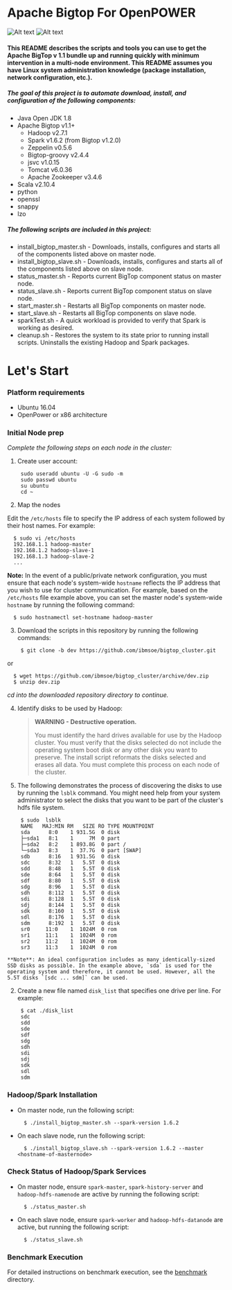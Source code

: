 # Apache Bigtop For OpenPOWER

![Alt text](http://www.scientificcomputing.com/sites/scientificcomputing.com/files/openpower_foundation_ml.jpg)
![Alt text](https://cwiki.apache.org/confluence/download/thumbnails/27850921/pb-bigtop.png?version=1&modificationDate=1413827725000&api=v2)
#### This README describes the scripts and tools you can use to get the Apache BigTop v 1.1 bundle up and running quickly with minimum intervention in a multi-node environment.  This README assumes you have Linux system administration knowledge (package installation, network configuration, etc.).
##### The goal of this project is to automate download, install, and configuration of the following components:
- Java Open JDK 1.8 
- Apache Bigtop  v1.1+ 
  * Hadoop  v2.7.1
  * Spark  v1.6.2 (from Bigtop v1.2.0)
  * Zeppelin  v0.5.6
  * Bigtop-groovy  v2.4.4
  * jsvc  v1.0.15
  * Tomcat  v6.0.36
  * Apache Zookeeper  v3.4.6
- Scala  v2.10.4
- python
- openssl
- snappy
- lzo

##### The following scripts are included in this project:
- install_bigtop_master.sh - Downloads, installs, configures and starts all of the components listed above on master node.
- install_bigtop_slave.sh - Downloads, installs, configures and starts all of the components listed above on slave node.
- status_master.sh - Reports current BigTop component status on master node.
- status_slave.sh - Reports current BigTop component status on slave node.
- start_master.sh - Restarts all BigTop components on master node.
- start_slave.sh - Restarts all BigTop components on slave node.
- sparkTest.sh - A quick workload is provided to verify that Spark is working as desired.
- cleanup.sh - Restores the system to its state prior to running install scripts. Uninstalls the existing Hadoop and Spark packages.

# Let's Start 
### Platform requirements 
- Ubuntu 16.04
- OpenPower or x86 architecture 

### Initial Node prep

*Complete the following steps on each node in the cluster:*

1. Create user account:

        sudo useradd ubuntu -U -G sudo -m
        sudo passwd ubuntu
        su ubuntu
        cd ~

2. Map the nodes

  Edit the `/etc/hosts` file to specify the IP address of each system followed by their host names. For example:

      $ sudo vi /etc/hosts
      192.168.1.1 hadoop-master 
      192.168.1.2 hadoop-slave-1 
      192.168.1.3 hadoop-slave-2
      ...

  **Note:** In the event of a public/private network configuration, you must ensure that each node's system-wide `hostname` reflects the IP address that you wish to use for cluster communication. For example, based on the `/etc/hosts` file example above, you can set the master node's system-wide `hostname` by running the following command:
    
      $ sudo hostnamectl set-hostname hadoop-master

3. Download the scripts in this repository by running the following commands:

        $ git clone -b dev https://github.com/ibmsoe/bigtop_cluster.git

  or

      $ wget https://github.com/ibmsoe/bigtop_cluster/archive/dev.zip
      $ unzip dev.zip

  *cd into the downloaded repository directory to continue.*

4. Identify disks to be used by Hadoop:

      >**WARNING - Destructive operation.**
      >
      >You must identify the hard drives available for use by the Hadoop cluster. You must verify that the disks selected 
      >do not include the operating system boot disk or any other disk you want to preserve.
      >The install script reformats the disks selected and erases all data. 
      >You must complete this process on each node of the cluster.

  1. The following demonstrates the process of discovering the disks to use by running the `lsblk` command.
  You might need help from your system administrator to select the disks that you want to be part of the cluster's hdfs
  file system.

          $ sudo  lsblk
          NAME   MAJ:MIN RM   SIZE RO TYPE MOUNTPOINT
          sda      8:0    1 931.5G  0 disk 
          ├─sda1   8:1    1     7M  0 part 
          ├─sda2   8:2    1 893.8G  0 part /
          └─sda3   8:3    1  37.7G  0 part [SWAP]
          sdb      8:16   1 931.5G  0 disk 
          sdc      8:32   1   5.5T  0 disk 
          sdd      8:48   1   5.5T  0 disk 
          sde      8:64   1   5.5T  0 disk 
          sdf      8:80   1   5.5T  0 disk 
          sdg      8:96   1   5.5T  0 disk 
          sdh      8:112  1   5.5T  0 disk 
          sdi      8:128  1   5.5T  0 disk 
          sdj      8:144  1   5.5T  0 disk 
          sdk      8:160  1   5.5T  0 disk 
          sdl      8:176  1   5.5T  0 disk 
          sdm      8:192  1   5.5T  0 disk 
          sr0     11:0    1  1024M  0 rom  
          sr1     11:1    1  1024M  0 rom  
          sr2     11:2    1  1024M  0 rom  
          sr3     11:3    1  1024M  0 rom  

    **Note**: An ideal configuration includes as many identically-sized SSD disks as possible. In the example above, `sda` is used for the operating system and therefore, it cannot be used. However, all the 5.5T disks `[sdc ... sdm]` can be used.

  2. Create a new file named `disk_list` that specifies one drive per line. For example:

          $ cat ./disk_list
          sdc
          sdd
          sde
          sdf
          sdg
          sdh
          sdi
          sdj
          sdk
          sdl
          sdm

### Hadoop/Spark Installation

- On master node, run the following script:

        $ ./install_bigtop_master.sh --spark-version 1.6.2

- On each slave node, run the following script:

        $ ./install_bigtop_slave.sh --spark-version 1.6.2 --master <hostname-of-masternode>

### Check Status of Hadoop/Spark Services

- On master node, ensure `spark-master`, `spark-history-server` and `hadoop-hdfs-namenode` are active by running the following script:

        $ ./status_master.sh

- On each slave node, ensure `spark-worker` and `hadoop-hdfs-datanode` are active, but running the following script:

        $ ./status_slave.sh

### Benchmark Execution

For detailed instructions on benchmark execution, see the [benchmark](benchmark) directory.
